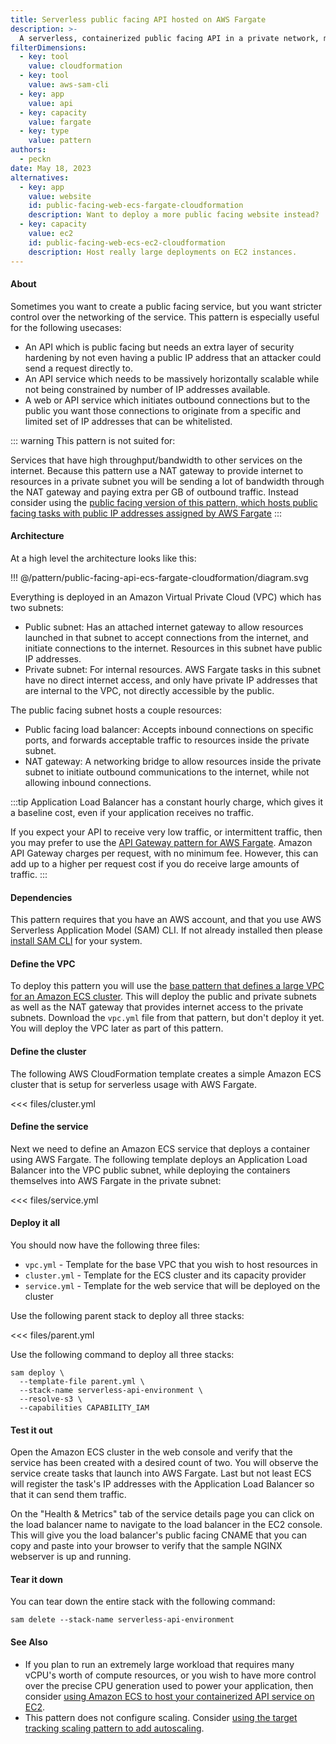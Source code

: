 ```yaml
---
title: Serverless public facing API hosted on AWS Fargate
description: >-
  A serverless, containerized public facing API in a private network, managed by ECS, hosted on AWS Fargate
filterDimensions:
  - key: tool
    value: cloudformation
  - key: tool
    value: aws-sam-cli
  - key: app
    value: api
  - key: capacity
    value: fargate
  - key: type
    value: pattern
authors:
  - peckn
date: May 18, 2023
alternatives:
  - key: app
    value: website
    id: public-facing-web-ecs-fargate-cloudformation
    description: Want to deploy a more public facing website instead?
  - key: capacity
    value: ec2
    id: public-facing-web-ecs-ec2-cloudformation
    description: Host really large deployments on EC2 instances.
---
```


#### About

Sometimes you want to create a public facing service, but you want stricter control over the networking of the service. This pattern is especially useful for the following usecases:

- An API which is public facing but needs an extra layer of security hardening by not even having a public IP address that an attacker could send a request directly to.
- An API service which needs to be massively horizontally scalable while not being constrained by number of IP addresses available.
- A web or API service which initiates outbound connections but to the public you want those connections to originate from a specific and limited set of IP addresses that can be whitelisted.

::: warning
This pattern is not suited for:

Services that have high throughput/bandwidth to other services on the internet. Because this pattern use a NAT gateway to provide internet to resources in a private subnet you will be sending a lot of bandwidth through the NAT gateway and paying extra per GB of outbound traffic. Instead consider using the [public facing version of this pattern, which hosts public facing tasks with public IP addresses assigned by AWS Fargate](/public-facing-web-ecs-fargate-cloudformation)
:::

#### Architecture

At a high level the architecture looks like this:

!!! @/pattern/public-facing-api-ecs-fargate-cloudformation/diagram.svg

Everything is deployed in an Amazon Virtual Private Cloud (VPC) which has two subnets:

- Public subnet: Has an attached internet gateway to allow resources launched in that subnet to accept connections from the internet, and initiate connections to the internet. Resources in this subnet have public IP addresses.
- Private subnet: For internal resources. AWS Fargate tasks in this subnet have no direct internet access, and only have private IP addresses that are internal to the VPC, not directly accessible by the public.

The public facing subnet hosts a couple resources:

- Public facing load balancer: Accepts inbound connections on specific ports, and forwards acceptable traffic to resources inside the private subnet.
- NAT gateway: A networking bridge to allow resources inside the private subnet to initiate outbound communications to the internet, while not allowing inbound connections.

:::tip
Application Load Balancer has a constant hourly charge, which gives it a baseline cost, even if your application receives no traffic.

If you expect your API to receive very low traffic, or intermittent traffic, then you may prefer to use the [API Gateway pattern for AWS Fargate](api-gateway-fargate-cloudformation). Amazon API Gateway charges per request, with no minimum fee. However, this can add up to a higher per request cost if you do receive large amounts of traffic.
:::

#### Dependencies

This pattern requires that you have an AWS account, and that you use AWS Serverless Application Model (SAM) CLI. If not already installed then please [install SAM CLI](https://docs.aws.amazon.com/serverless-application-model/latest/developerguide/install-sam-cli.html) for your system.

#### Define the VPC

To deploy this pattern you will use the [base pattern that defines a large VPC for an Amazon ECS cluster](/large-vpc-for-amazon-ecs-cluster). This will deploy the public and private subnets as well as the NAT gateway that provides internet access to the private subnets. Download the `vpc.yml` file from that pattern, but don't deploy it yet. You will deploy the VPC later as part of this pattern.

#### Define the cluster

The following AWS CloudFormation template creates a simple Amazon ECS cluster that is setup for serverless usage with AWS Fargate.

<<< files/cluster.yml

#### Define the service

Next we need to define an Amazon ECS service that deploys a container using AWS Fargate. The following template deploys an Application Load Balancer into the VPC public subnet, while deploying the containers themselves into AWS Fargate in the private subnet:

<<< files/service.yml

#### Deploy it all

You should now have the following three files:

- `vpc.yml` - Template for the base VPC that you wish to host resources in
- `cluster.yml` - Template for the ECS cluster and its capacity provider
- `service.yml` - Template for the web service that will be deployed on the cluster

Use the following parent stack to deploy all three stacks:

<<< files/parent.yml

Use the following command to deploy all three stacks:

```shell
sam deploy \
  --template-file parent.yml \
  --stack-name serverless-api-environment \
  --resolve-s3 \
  --capabilities CAPABILITY_IAM
```

#### Test it out

Open the Amazon ECS cluster in the web console and verify that the service has been created with a desired count of two. You will observe the service create tasks that launch into AWS Fargate. Last but not least ECS will register the task's IP addresses with the Application Load Balancer so that it can send them traffic.

On the "Health & Metrics" tab of the service details page you can click on the load balancer name to navigate to the load balancer in the EC2 console. This will give you the load balancer's public facing CNAME that you can copy and paste into your browser to verify that the sample NGINX webserver is up and running.

#### Tear it down

You can tear down the entire stack with the following command:

```shell
sam delete --stack-name serverless-api-environment
```

#### See Also

- If you plan to run an extremely large workload that requires many vCPU's worth of compute resources, or you wish to have more control over the precise CPU generation used to power your application, then consider [using Amazon ECS to host your containerized API service on EC2](/public-facing-api-ecs-ec2-cloudformation).
- This pattern does not configure scaling. Consider [using the target tracking scaling pattern to add autoscaling](/target-tracking-scale-ecs-service-cloudformation).